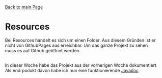[Back to main Page](./../../../README.md)

# Resources
Bei Resources handelt es sich um einen Folder. Aus diesem Gründen ist er nicht von GithubPages aus erreichbar. Um das ganze Projekt zu sehen muss es auf Github geöffnet werden.
<br/><br/>

In dieser Woche habe das Projekt aus der vorherigen Woche dokumentiert. Als endrpodukt davon habe ich nun eine funktionierende [Javadoc](./javdoc/index.html) 


